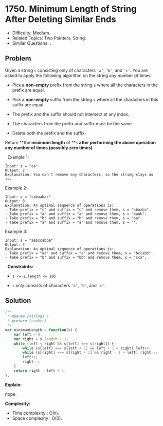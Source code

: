 # 1750. Minimum Length of String After Deleting Similar Ends

- Difficulty: Medium.
- Related Topics: Two Pointers, String.
- Similar Questions: .

## Problem

Given a string `s` consisting only of characters `'a'`, `'b'`, and `'c'`. You are asked to apply the following algorithm on the string any number of times:


	
- Pick a **non-empty** prefix from the string `s` where all the characters in the prefix are equal.
	
- Pick a **non-empty** suffix from the string `s` where all the characters in this suffix are equal.
	
- The prefix and the suffix should not intersect at any index.
	
- The characters from the prefix and suffix must be the same.
	
- Delete both the prefix and the suffix.


Return **the **minimum length** of **`s` **after performing the above operation any number of times (possibly zero times)**.

 
Example 1:

```
Input: s = "ca"
Output: 2
Explanation: You can't remove any characters, so the string stays as is.
```

Example 2:

```
Input: s = "cabaabac"
Output: 0
Explanation: An optimal sequence of operations is:
- Take prefix = "c" and suffix = "c" and remove them, s = "abaaba".
- Take prefix = "a" and suffix = "a" and remove them, s = "baab".
- Take prefix = "b" and suffix = "b" and remove them, s = "aa".
- Take prefix = "a" and suffix = "a" and remove them, s = "".
```

Example 3:

```
Input: s = "aabccabba"
Output: 3
Explanation: An optimal sequence of operations is:
- Take prefix = "aa" and suffix = "a" and remove them, s = "bccabb".
- Take prefix = "b" and suffix = "bb" and remove them, s = "cca".
```

 
**Constraints:**


	
- `1 <= s.length <= 105`
	
- `s` only consists of characters `'a'`, `'b'`, and `'c'`.



## Solution

```javascript
/**
 * @param {string} s
 * @return {number}
 */
var minimumLength = function(s) {
    var left = 0;
    var right = s.length - 1;
    while (left < right && s[left] === s[right]) {
        while (s[left] === s[left + 1] && left + 1 < right) left++;
        while (s[right] === s[right - 1] && right - 1 > left) right--;
        left++;
        right--;
    }
    return right - left + 1;
};
```

**Explain:**

nope.

**Complexity:**

* Time complexity : O(n).
* Space complexity : O(0).
